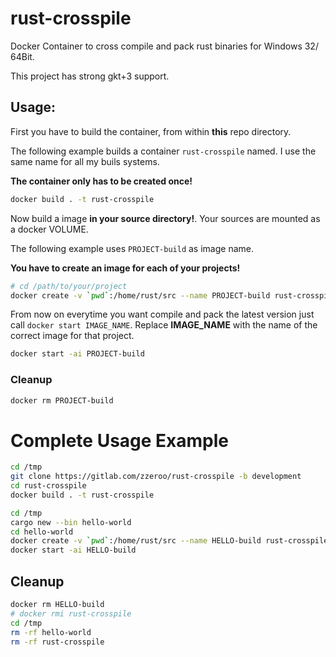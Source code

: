# rust-crosspile

Docker Container to cross compile and pack rust binaries for Windows 32/ 64Bit.

This project has strong gkt+3 support.

## Usage:
First you have to build the container, from within **this** repo directory.

The following example builds a container `rust-crosspile` named. 
I use the same name for all my buils systems.

**The container only has to be created once!**

```bash
docker build . -t rust-crosspile
```

Now build a image **in your source directory!**. 
Your sources are mounted as a docker VOLUME.

The following example uses `PROJECT-build` as image name.

**You have to create an image for each of your projects!**

```bash
# cd /path/to/your/project
docker create -v `pwd`:/home/rust/src --name PROJECT-build rust-crosspile:latest
```

From now on everytime you want compile and pack the latest version 
just call `docker start IMAGE_NAME`. Replace **IMAGE_NAME** with the name of the
correct image for that project.

```bash
docker start -ai PROJECT-build
```

### Cleanup
```bash
docker rm PROJECT-build
```

# Complete Usage Example

```bash
cd /tmp
git clone https://gitlab.com/zzeroo/rust-crosspile -b development
cd rust-crosspile
docker build . -t rust-crosspile

cd /tmp
cargo new --bin hello-world
cd hello-world
docker create -v `pwd`:/home/rust/src --name HELLO-build rust-crosspile:latest
docker start -ai HELLO-build
```

## Cleanup

```bash
docker rm HELLO-build
# docker rmi rust-crosspile
cd /tmp
rm -rf hello-world
rm -rf rust-crosspile
```


[erste idee]: https://github.com/LeoTindall/rust-mingw64-gtk-docker
[zweite idee]: https://github.com/etrombly/rust-crosscompile
